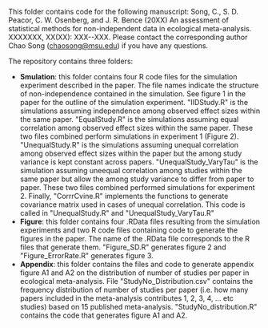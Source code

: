 This folder contains code for the following manuscript: Song, C., S. D. Peacor, C. W. Osenberg, and J. R. Bence (20XX) An assessment of statistical methods for non-independent data in ecological meta-analysis. XXXXXXX, XX(XX): XXX--XXX. Please contact the corresponding author Chao Song (chaosong@msu.edu) if you have any questions.

The repository contains three folders:
* **Smulation**: this folder contains four R code files for the simulation experiment described in the paper. The file names indicate the structure of non-independence contained in the simulation. See figure 1 in the paper for the outline of the simulation experiment. "IIDStudy.R" is the simulations assuming independence among observed effect sizes within the same paper. "EqualStudy.R" is the simulations assuming equal correlation among observed effect sizes within the same paper. These two files combined perform simulations in experiment 1 (Figure 2). "UnequalStudy.R" is the simulations assuming unequal correlation among observed effect sizes within the paper but the among study variance is kept constant across papers. "UnequalStudy_VaryTau" is the simulation assuming uneequal correlation among studies within the same paper but allow the among study variance to differ from paper to paper. These two files combined performed simulations for experiment 2. Finally, "CorrrCvine.R" implements the functions to generate covariance matrix used in cases of unequal correlation. This code is called in "UnequalStudy.R" and "UnequalStudy_VaryTau.R"
* **Figure**: this folder contains four .RData files resulting from the simulation experiments and two R code files containing code to generate the figures in the paper. The name of the .RData file corresponds to the R files that generate them. "Figure_SD.R" generates figure 2 and "Figure_ErrorRate.R" generates figure 3. 
* **Appendix**: this folder contains the files and code to generate appendix figure A1 and A2 on the distribution of number of studies per paper in ecological meta-analysis. File "StudyNo_Distribution.csv" contains the frequency distribution of number of studies per paper (i.e. how many papers included in the meta-analysis contributes 1, 2, 3, 4, ... etc studies) based on 15 published meta-analysis. "StudyNo_distribution.R" contains the code that generates figure A1 and A2.

